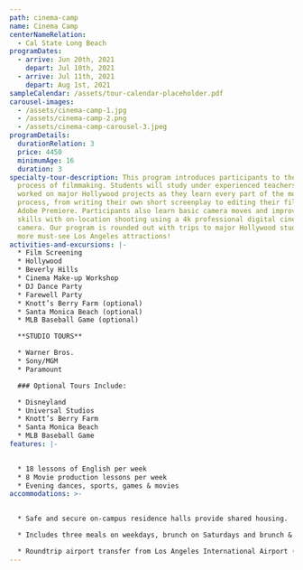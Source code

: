 ```yaml
---
path: cinema-camp
name: Cinema Camp
centerNameRelation:
  - Cal State Long Beach
programDates:
  - arrive: Jun 20th, 2021
    depart: Jul 10th, 2021
  - arrive: Jul 11th, 2021
    depart: Aug 1st, 2021
sampleCalendar: /assets/tour-calendar-placeholder.pdf
carousel-images:
  - /assets/cinema-camp-1.jpg
  - /assets/cinema-camp-2.png
  - /assets/cinema-camp-carousel-3.jpeg
programDetails:
  durationRelation: 3
  price: 4450
  minimumAge: 16
  duration: 3
specialty-tour-description: This program introduces participants to the exciting
  process of filmmaking. Students will study under experienced teachers who have
  worked on major Hollywood projects as they learn every part of the moviemaking
  process, from writing their own short screenplay to editing their film on
  Adobe Premiere. Participants also learn basic camera moves and improve their
  skills with on-location shooting using a 4k professional digital cinema
  camera. Our program is rounded out with trips to major Hollywood studios and
  more must-see Los Angeles attractions!
activities-and-excursions: |-
  * Film Screening
  * Hollywood
  * Beverly Hills
  * Cinema Make-up Workshop
  * DJ Dance Party
  * Farewell Party
  * Knott’s Berry Farm (optional)
  * Santa Monica Beach (optional)
  * MLB Baseball Game (optional)

  **STUDIO TOURS**

  * Warner Bros.
  * Sony/MGM
  * Paramount

  ### Optional Tours Include:

  * Disneyland 
  * Universal Studios 
  * Knott’s Berry Farm 
  * Santa Monica Beach 
  * MLB Baseball Game
features: |-
  

  * 18 lessons of English per week
  * 8 Movie production lessons per week
  * Evening dances, sports, games & movies
accommodations: >-
  

  * Safe and secure on-campus residence halls provide shared housing.

  * Includes three meals on weekdays, brunch on Saturdays and brunch & dinner on Sundays.

  * Roundtrip airport transfer from Los Angeles International Airport (LAX).
---
```

